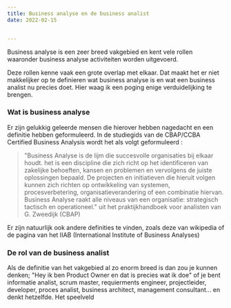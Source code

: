 ```yaml
---
title: Business analyse en de business analist
date: 2022-02-15


---
```


Business analyse is een zeer breed vakgebied en kent vele rollen waaronder business analyse activiteiten worden uitgevoerd. 

Deze rollen kenne vaak een grote overlap met elkaar. Dat maakt het er niet makkelijker op te definieren wat business analyse is en wat een business analist nu precies doet. Hier waag ik een poging enige verduidelijking te brengen.

### Wat is business analyse

Er zijn gelukkig geleerde mensen die hierover hebben nagedacht en een definitie hebben geformuleerd. In de studiegids van de CBAP/CCBA Certified Business Analysis wordt het als volgt geformuleerd :

> "Business Analyse is de lijm die succesvolle organisaties bij elkaar houdt. het is een discipline die zich richt op het identificeren van zakelijke behoeften, kansen en problemen en vervolgens de juiste oplossingen bepaald. De projecten en initiatieven die hieruit volgen kunnen zich richten op ontwikkeling van systemen, procesverbetering, organisatieverandering of  een combinatie hiervan. Business Analyse raakt alle niveaus van een organisatie: strategisch tactisch en operationeel."
uit het praktijkhandboek voor analisten van G. Zweedijk (CBAP)

Er zijn natuurlijk ook andere definities te vinden, zoals deze van wikipedia of de pagina van het IIAB (International Institute of Business Analyses)

### De rol van de business analist
Als de definitie van het vakgebied al zo enorm breed is dan zou je kunnen denken; "Hey ik ben Product Owner en dat is precies wat ik doe" of je bent informatie analist, scrum master, requierments engineer, projectleider, developer, proces analist, business architect, management consultant... en denkt hetzelfde. 
Het speelveld
